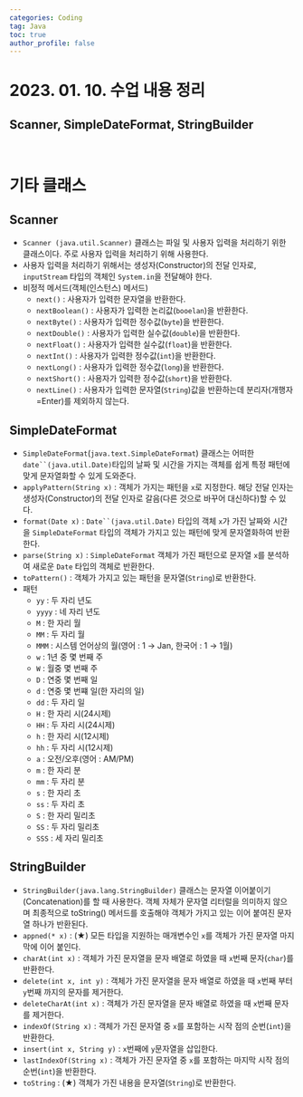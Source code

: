 ```yaml
---
categories: Coding	
tag: Java
toc: true
author_profile: false
---
```


# 2023. 01. 10. 수업 내용 정리

##  Scanner, SimpleDateFormat, StringBuilder

<br>

# 기타 클래스

## Scanner
* `Scanner (java.util.Scanner)` 클래스는 파일 및 사용자 입력을 처리하기 위한 클래스이다. 주로 사용자 입력을 처리하기 위해 사용한다.
* 사용자 입력을 처리하기 위해서는 생성자(Constructor)의 전달 인자로, `inputStream` 타입의 객체인 `System.in`을 전달해야 한다.
* 비정적 메서드(객체(인스턴스) 메서드)
   * `next()` : 사용자가 입력한 문자열을 반환한다. 
   * `nextBoolean()` : 사용자가 입력한 논리값(`booelan`)을 반환한다.
   * `nextByte()` : 사용자가 입력한 정수값(`byte`)을 반환한다.
   * `nextDouble()` : 사용자가 입력한 실수값(`double`)을 반환한다.
   * `nextFloat()` : 사용자가 입력한 실수값(`float`)을 반환한다.
   * `nextInt()` : 사용자가 입력한 정수값(`int`)을 반환한다.
   * `nextLong()` : 사용자가 입력한 정수값(`long`)을 반환한다.
   * `nextShort()` : 사용자가 입력한 정수값(`short`)을 반환한다.
   * `nextLine()` : 사용자가 입력한 문자열(`String`)값을 반환하는데 분리자(개행자=Enter)를 제외하지 않는다.

## SimpleDateFormat
* `SimpleDateFormat`(`java.text.SimpleDateFormat`) 클래스는 어떠한 `date``(java.util.Date)`타입의 날짜 및 시간을 가지는 객체를 쉽게 특정 패턴에 맞게 문자열화할 수 있게 도와준다. 
* `applyPattern(String x)` : 객체가 가지는 패턴을 `x`로 지정한다. 해당 전달 인자는 생성자(Constructor)의 전달 인자로 갈음(다른 것으로 바꾸어 대신하다)할 수 있다.  
* `format(Date x)` : `Date``(java.util.Date)` 타입의 객체 `x`가 가진 날짜와 시간을 `SimpleDateFormat` 타입의 객체가 가지고 있는 패턴에 맞게 문자열화하여 반환한다. 
* `parse(String x)` : `SimpleDateFormat` 객체가 가진 패턴으로 문자열 `x`를 분석하여 새로운 `Date` 타입의 객체로 반환한다.
* `toPattern()` : 객체가 가지고 있는 패턴을 문자열(`String`)로 반환한다. 
*  패턴 
    * `yy` : 두 자리 년도
    * `yyyy` : 네 자리 년도 
    * `M` : 한 자리 월
    * `MM` : 두 자리 월
    * `MMM` : 시스템 언어상의 월(영어 : 1 → Jan, 한국어 : 1 → 1월)
    * `w` : 1년 중 몇 번째 주
    * `W` : 월중 몇 번째 주 
    * `D` : 연중 몇 번째 일
    * `d` : 연중 몇 번쨰 일(한 자리의 일)
    * `dd` : 두 자리 일
    * `H` : 한 자리 시(24시제)
    * `HH` : 두 자리 시(24시제)
    * `h` : 한 자리 시(12시제)
    * `hh` : 두 자리 시(12시제)
    * `a` : 오전/오후(영어 : AM/PM)
    * `m` : 한 자리 분
    * `mm` : 두 자리 분
    * `s` : 한 자리 초
    * `ss` : 두 자리 초
    * `S` : 한 자리 밀리초
    * `SS` : 두 자리 밀리초 
    * `SSS` : 세 자리 밀리초 


## StringBuilder
* `StringBuilder(java.lang.StringBuilder)` 클래스는  문자열 이어붙이기(Concatenation)를 할 때 사용한다. 객체 자체가 문자열 리터럴을 의미하지 않으며 최종적으로 toString() 메서드를 호출해야 객체가 가지고 있는 이어 붙여진 문자열 하나가 반환된다.
* `appned(* x)` : (★) 모든 타입을 지원하는 매개변수인 `x`를 객체가 가진 문자열 마지막에 이어 붙인다.
* `charAt(int x)` : 객체가 가진 문자열을 문자 배열로 하였을 때 `x`번째 문자(`char`)를 반환한다.
* `delete(int x, int y)` : 객체가 가진 문자열을 문자 배열로 하였을 때 `x`번째 부터 `y`번째 까지의 문자를 제거한다.
* `deleteCharAt(int x)` : 객체가 가진 문자열을 문자 배열로 하였을 때 `x`번째 문자를 제거한다.
* `indexOf(String x)` : 객체가 가진 문자열 중 `x`를 포함하는 시작 점의 순번(`int`)을 반환한다.
* `insert(int x, String y)` : `x`번째에 `y`문자열을 삽입한다. 
* `lastIndexOf(String x)` : 객체가 가진 문자열 중 `x`를 포함하는 마지막 시작 점의 순번(`int`)을 반환한다.
* `toString` : (★) 객체가 가진 내용을 문자열(`String`)로 반환한다.
